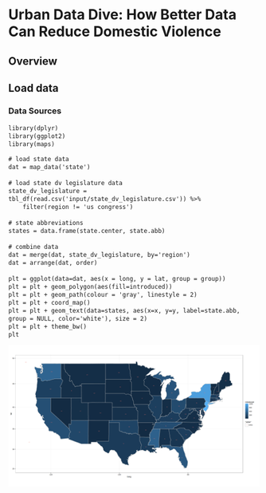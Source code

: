 Urban Data Dive: How Better Data Can Reduce Domestic Violence
=============================================================

Overview
--------

Load data
---------

### Data Sources

``` {.r}
library(dplyr)
library(ggplot2)
library(maps)
```

``` {.r}
# load state data
dat = map_data('state')

# load state dv legislature data
state_dv_legislature = tbl_df(read.csv('input/state_dv_legislature.csv')) %>%
    filter(region != 'us congress')

# state abbreviations
states = data.frame(state.center, state.abb)

# combine data
dat = merge(dat, state_dv_legislature, by='region')
dat = arrange(dat, order)

plt = ggplot(data=dat, aes(x = long, y = lat, group = group))
plt = plt + geom_polygon(aes(fill=introduced))
plt = plt + geom_path(colour = 'gray', linestyle = 2)
plt = plt + coord_map()
plt = plt + geom_text(data=states, aes(x=x, y=y, label=state.abb, group = NULL, color='white'), size = 2)
plt = plt + theme_bw()
plt
```

![](./README_files/figure-markdown_github/load_data-1.png)
